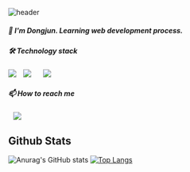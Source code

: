 ![header](https://capsule-render.vercel.app/api?type=soft&color=auto&height=100&section=header&text=🖐Hi%20there🖐&fontSize=65&fontAlignY=56&animation=scaleIn)

<h5>🌱 I'm Dongjun. Learning web development process.</h5>

<h5>🛠 Technology stack</h5>

<img src="https://img.shields.io/badge/Java-007396?style=flat-square&logo=Java&logoColor=white"/>    <img src="https://img.shields.io/badge/Oracle-F80000?style=flat-square&logo=Oracle&logoColor=white" style="height : auto; margin-left : 10px; margin-right : 10px;"/>    <img src="https://img.shields.io/badge/HTML5-E34F26?style=flat-square&logo=HTML5&logoColor=white" style="height : auto; margin-left : 10px; margin-right : 10px;"/>

<h5>📫 How to reach me</h5>
<a href="https://jhost.tistory.com/" onclick="return ! window.open(this.href);">
<img src="https://img.shields.io/badge/Tistory-000000?style=flat-square&logo=Tidal&logoColor=white" style="height : auto; margin-left : 10px; margin-right : 10px;"/></a>


## Github Stats  
![Anurag's GitHub stats](https://github-readme-stats.vercel.app/api?username=ddongjunn&show_icons=true&hide=contribs&theme=graywhite&count_private=true&hide_border=true)  [![Top Langs](https://github-readme-stats.vercel.app/api/top-langs/?username=ddongjunn&langs_count=8)](https://github.com/anuraghazra/github-readme-stats)

